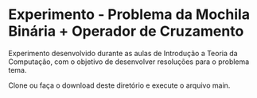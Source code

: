 # Experimento - Problema da Mochila Binária + Operador de Cruzamento

Experimento desenvolvido durante as aulas de Introdução a Teoria da Computação, com o objetivo de desenvolver resoluções para o problema tema.

Clone ou faça o download deste diretório e execute o arquivo main.
